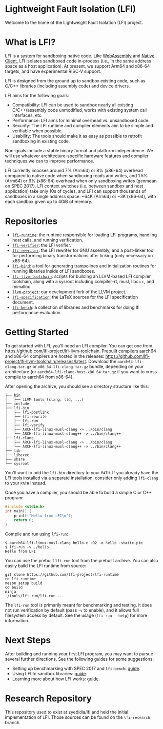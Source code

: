 # Lightweight Fault Isolation (LFI)

Welcome to the home of the Lightweight Fault Isolation (LFI) project. 

# What is LFI?

LFI is a system for sandboxing native code. Like
[WebAssembly](https://webassembly.org/)  and [Native
Client](https://en.wikipedia.org/wiki/Google_Native_Client), LFI isolates
sandboxed code in-process (i.e., in the same address space as a host
application). At present, we support Arm64 and x86-64 targets, and have
experimental RISC-V support.

LFI is designed from the ground up to sandbox existing code, such as C/C++
libraries (including assembly code) and device drivers. 

LFI aims for the following goals:

- Compatibility: LFI can be used to sandbox nearly all existing C/C++/assembly
  code unmodified, works with existing system call interfaces, etc.
- Performance: LFI aims for minimal overhead vs. unsandboxed code.
- Security: The LFI runtime and compiler elements aim to be simple and
  verifiable when possible. 
- Usability: The tools should make it as easy as possible to retrofit
  sandboxing in existing code.
   
Non-goals include a stable binary format and platform independence. We will use
whatever architecture-specific hardware features and compiler techniques we can
to improve performance.

LFI currently imposes around 7% (Arm64) or 8% (x86-64) overhead compared to
native code when sandboxing reads and writes, and 1.5% (Arm64) or 6% (x86-64)
overhead when only sandboxing writes (geomean on SPEC 2017). LFI context
switches (i.e. between sandbox and host application) take only 10s of cycles,
and LFI can support thousands of sandboxes in a single address space: ~64K
(Arm64) or ~3K (x86-64), with each sandbox given up to 4GiB of memory. 

# Repositories

* [`lfi-runtime`](https://github.com/lfi-project/lfi-runtime): the runtime responsible for loading LFI programs, handling host calls, and running verification.
* [`lfi-verifier`](https://github.com/lfi-project/lfi-verifier): the LFI verifier.
* [`lfi-rewriter`](https://github.com/lfi-project/lfi-rewriter): the LFI rewriter for GNU assembly, and a post-linker tool for performing binary transformations after linking (only necessary on x86-64).
* [`lfi-bind`](https://github.com/lfi-project/lfi-bind): a tool for generating trampolines and initialization routines for running libraries inside of LFI sandboxes.
* [`lfi-llvm-toolchain`](https://github.com/lfi-project/lfi-llvm-toolchain): scripts for building an LLVM-based LFI compiler toolchain, along with a sysroot including compiler-rt, musl, libc++, and mimalloc.
* [`llvm-project`](https://github.com/lfi-project/llvm-project): our development fork of the LLVM project.
* [`lfi-specification`](https://github.com/lfi-project/lfi-specification): the LaTeX sources for the LFI specification document.
* [`lfi-bench`](https://github.com/lfi-project/lfi-bench): a collection of libraries and benchmarks for doing lfi performance evaluation.

# Getting Started

To get started with LFI, you'll need an LFI compiler. You can get one from
https://github.com/lfi-project/lfi-llvm-toolchain. Prebuilt compilers aarch64
and x86-64 compilers are hosted in the releases:
https://github.com/lfi-project/lfi-llvm-toolchain/releases/latest. Download
the `aarch64-lfi-clang.tar.gz` or `x86_64-lfi-clang.tar.gz` bundle, depending
on your architecture (or `aarch64-lfi-clang-host-x86_64.tar.gz` if you want to
cross compile to aarch64 from x86-64).

After opening the archive, you should see a directory structure like this:

```
├── bin
│   ├── LLVM tools (clang, lld, ...)
├── include
├── lfi-bin
│   ├── lfi-postlink
│   ├── lfi-rewrite
│   ├── lfi-run
│   ├── lfi-verify
│   ├── ARCH-lfi-linux-musl-clang -> ../bin/clang
│   └── ARCH-lfi-linux-musl-clang++ -> ../bin/clang++
├── lfi-clang
│   ├── ARCH-lfi-linux-musl-clang -> ../bin/clang
│   └── ARCH-lfi-linux-musl-clang++ -> ../bin/clang++
├── lib
├── libexec
├── share
└── sysroot
```

You'll want to add the `lfi-bin` directory to your `PATH`. If you already have
the LFI tools installed via a separate installation, consider only adding
`lfi-clang` to your `PATH` instead.

Once you have a compiler, you should be able to build a simple C or C++ program:

```c
#include <stdio.h>
int main() {
    printf("Hello from LFI\n");
    return 0;
}
```

Compile and run using `lfi-run`:

```
$ aarch64-lfi-linux-musl-clang hello.c -O2 -o hello -static-pie
$ lfi-run -v ./hello
Hello from LFI
```

You can use the prebuilt `lfi-run` tool from the prebuilt archive. You can also
easily build the LFI runtime from source:

```
git clone https://github.com/lfi-project/lfi-runtime
cd lfi-runtime
meson setup build
cd build
ninja
./tools/lfi-run/lfi-run ...
```

The `lfi-run` tool is primarily meant for benchmarking and testing. It does not
run verification by default (pass `-v` to enable), and it allows full
filesystem access by default. See the usage (`lfi-run --help`) for more
information.

# Next Steps

After building and running your first LFI program, you may want to pursue
several further directions. See the following guides for some suggestions:

* Setting up benchmarking with SPEC 2017 and `lfi-bench`: [guide](https://github.com/zyedidia/lfi/blob/landing-page/docs/BENCHMARKING.md).
* Using LFI to sandbox libraries: [guide](https://github.com/zyedidia/lfi/blob/landing-page/docs/LIBRARIES.md).
* Learning more about how LFI works: [guide](https://github.com/zyedidia/lfi/blob/landing-page/docs/DETAILS.md).

# Research Repository

This repository used to exist at zyedidia/lfi and held the initial
implementation of LFI. Those sources can be found on the `lfi-research` branch.
